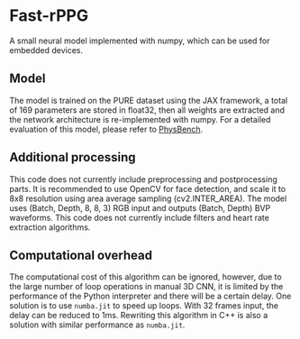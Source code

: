 # Fast-rPPG
A small neural model implemented with numpy, which can be used for embedded devices.  

## Model
The model is trained on the PURE dataset using the JAX framework, a total of 169 parameters are stored in float32, then all weights are extracted and the network architecture is re-implemented with numpy. For a detailed evaluation of this model, please refer to [PhysBench](https://github.com/KegangWangCCNU/PhysBench).  
## Additional processing  
This code does not currently include preprocessing and postprocessing parts. It is recommended to use OpenCV for face detection, and scale it to 8x8 resolution using area average sampling (cv2.INTER_AREA). The model uses (Batch, Depth, 8, 8, 3) RGB input and outputs (Batch, Depth) BVP waveforms. This code does not currently include filters and heart rate extraction algorithms.

## Computational overhead  
The computational cost of this algorithm can be ignored, however, due to the large number of loop operations in manual 3D CNN, it is limited by the performance of the Python interpreter and there will be a certain delay. One solution is to use `numba.jit` to speed up loops. With 32 frames input, the delay can be reduced to 1ms. Rewriting this algorithm in C++ is also a solution with similar performance as `numba.jit`.
